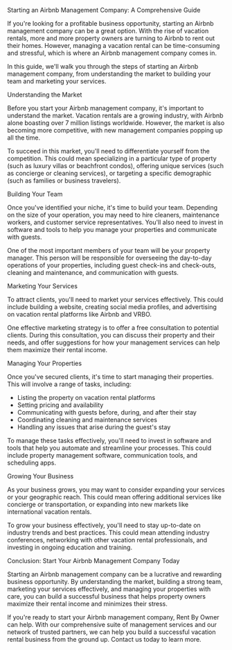 Starting an Airbnb Management Company: A Comprehensive Guide

If you're looking for a profitable business opportunity, starting an Airbnb management company can be a great option. With the rise of vacation rentals, more and more property owners are turning to Airbnb to rent out their homes. However, managing a vacation rental can be time-consuming and stressful, which is where an Airbnb management company comes in.

In this guide, we'll walk you through the steps of starting an Airbnb management company, from understanding the market to building your team and marketing your services.

Understanding the Market

Before you start your Airbnb management company, it's important to understand the market. Vacation rentals are a growing industry, with Airbnb alone boasting over 7 million listings worldwide. However, the market is also becoming more competitive, with new management companies popping up all the time.

To succeed in this market, you'll need to differentiate yourself from the competition. This could mean specializing in a particular type of property (such as luxury villas or beachfront condos), offering unique services (such as concierge or cleaning services), or targeting a specific demographic (such as families or business travelers).

Building Your Team

Once you've identified your niche, it's time to build your team. Depending on the size of your operation, you may need to hire cleaners, maintenance workers, and customer service representatives. You'll also need to invest in software and tools to help you manage your properties and communicate with guests.

One of the most important members of your team will be your property manager. This person will be responsible for overseeing the day-to-day operations of your properties, including guest check-ins and check-outs, cleaning and maintenance, and communication with guests.

Marketing Your Services

To attract clients, you'll need to market your services effectively. This could include building a website, creating social media profiles, and advertising on vacation rental platforms like Airbnb and VRBO.

One effective marketing strategy is to offer a free consultation to potential clients. During this consultation, you can discuss their property and their needs, and offer suggestions for how your management services can help them maximize their rental income.

Managing Your Properties

Once you've secured clients, it's time to start managing their properties. This will involve a range of tasks, including:

- Listing the property on vacation rental platforms
- Setting pricing and availability
- Communicating with guests before, during, and after their stay
- Coordinating cleaning and maintenance services
- Handling any issues that arise during the guest's stay

To manage these tasks effectively, you'll need to invest in software and tools that help you automate and streamline your processes. This could include property management software, communication tools, and scheduling apps.

Growing Your Business

As your business grows, you may want to consider expanding your services or your geographic reach. This could mean offering additional services like concierge or transportation, or expanding into new markets like international vacation rentals.

To grow your business effectively, you'll need to stay up-to-date on industry trends and best practices. This could mean attending industry conferences, networking with other vacation rental professionals, and investing in ongoing education and training.

Conclusion: Start Your Airbnb Management Company Today

Starting an Airbnb management company can be a lucrative and rewarding business opportunity. By understanding the market, building a strong team, marketing your services effectively, and managing your properties with care, you can build a successful business that helps property owners maximize their rental income and minimizes their stress.

If you're ready to start your Airbnb management company, Rent By Owner can help. With our comprehensive suite of management services and our network of trusted partners, we can help you build a successful vacation rental business from the ground up. Contact us today to learn more.
